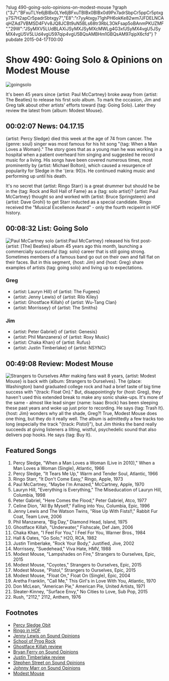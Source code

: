 ?slug 490-going-solo-opinions-on-modest-mouse
?graph {"3J":"BFxuTLYe6jBIBx0LYe6jBFxuTBIBx0BIBx0d9Px7adrSbpCr5ppCr5ptxgy7S7H2apCr5padrSbtxgy7","E8":"r7yyAtxgy71ghPH6okKe82wm7JFDELNCAqHZAd7VBMSD4FVv8JQ8JCBt9uN5BLs68tr3RbL3OkFsap5oBAnmPKUZMF","29W":"JSyMXV5LUdBLAXiJSyMXJSyMXcMWLg4G3xfJSyMX4vgU5JSyMX4vgU5V5LUd4vgU597qip4vgU5BQsAMBHm1GBQsAM97qipX6cfd"}
?pubdate 2015-04-17T00:00

# Show 490: Going Solo & Opinions on Modest Mouse

![goingsolo](//static.soundopinions.org/images/2015/goingsolo_web.jpg)

It's been 45 years since {artist: Paul McCartney} broke away from {artist: The Beatles} to release his first solo album. To mark the occasion, Jim and Greg talk about other artists' efforts toward {tag: Going Solo}. Later they review the latest from {album: Modest Mouse}.

## 00:02:07 News: 04.17.15
{artist: Percy Sledge} died this week at the age of 74 from cancer. The {genre: soul} singer was most famous for his hit song "{tag: When a Man Loves a Woman}." The story goes that as a young man he was working in a hospital when a patient overheard him singing and suggested he record music for a living. His songs have been covered numerous times, most prominently by {artist: Michael Bolton}, which caused a resurgence of popularity for Sledge in the '{era: 90}s. He continued making music and performing up until his death.

It's no secret that {artist: Ringo Starr} is a great drummer but should he be in the {tag: Rock and Roll Hall of Fame} as a {tag: solo artist}? {artist: Paul McCartney} thought so and worked with {artist: Bruce Springsteen} and {artist: Dave Grohl} to get Starr inducted as a special candidate. Ringo received the "Musical Excellence Award" - only the fourth recipeint in HOF history.


## 00:08:32 List: Going Solo 
![Paul McCartney solo](//static.soundopinions.org/images/2015/paulquits.jpg)
{artist:Paul McCartney} released his first post-{artist: [The] Beatles} album 45 years ago this month, launching a commercially successful {tag: solo} career that is still going strong. Sometimes members of a famous band go out on their own and fall flat on their faces. But in this segment, {host: Jim} and {host: Greg} share examples of artists {tag: going solo} and living up to expectations.

### Greg 
- {artist: Lauryn Hill} of {artist: The Fugees}
- {artist: Jenny Lewis} of {artist: Rilo Kiley}
- {artist: Ghostface Killah} of {artist: Wu-Tang Clan}
- {artist: Morrissey} of {artist: The Smiths}

### Jim
- {artist: Peter Gabriel} of {artist: Genesis}
- {artist: Phil Manzanera} of {artist: Roxy Music}
- {artist: Chaka Khan} of {artist: Rufus}
- {artist: Justin Timberlake} of {artist: NSYNC}

## 00:49:08 Review: Modest Mouse
![Strangers to Ourselves](//static.soundopinions.org/assets/490/29W0.jpg "467112/949625576")
After making fans wait 8 years, {artist: Modest Mouse} is back with {album: Strangers to Ourselves}. The {place: Washington} band graduated college rock and had a brief taste of big time success with "{track: Float On}." But, disappointingly for {host: Greg}, they haven't used this extended break to make any sonic shake-ups. It's more of the same - almost like lead singer {name: Isaac Brock} has been sleeping these past years and woke up just prior to recording. He says {tag: Trash It}. {host: Jim} wonders why all the shade, Greg?! True, Modest Mouse does one thing, but they do it really well. The album is admittedly a few tracks too long (especially the track "{track: Pistol}"), but Jim thinks the band really succeeds at giving listeners a lilting, wistful, psychedelic sound that also delivers pop hooks. He says {tag: Buy It}.



## Featured Songs
1. Percy Sledge, "When a Man Loves a Woman (Live in 2010)," When a Man Loves a Woman (Single), Atlantic, 1966 
1. Percy Sledge, "It Tears Me Up," Warm and Tender Soul, Atlantic, 1966 
1. Ringo Starr, "It Don't Come Easy," Ringo, Apple, 1973
1. Paul McCartney, "Maybe I'm Amazed," McCartney, Apple, 1970 
1. Lauryn Hill, "Everything is Everything," The Miseducation of Lauryn Hill, Columbia, 1998 
1. Peter Gabriel, "Here Comes the Flood," Peter Gabriel, Atco, 1977 
1. Celine Dion, "All By Myself," Falling into You, Columbia, Epic, 1996 
1. Jenny Lewis and The Watson Twins, "Rise Up With Fists!!," Rabbit Fur Coat, Team Love, 2006 
1. Phil Manzanera, "Big Day," Diamond Head, Island, 1975 
1. Ghostface Killah, "Underwater," Fishscale, Def Jam, 2006 
1. Chaka Khan, "I Feel For You," I Feel For You, Warner Bros., 1984 
1. Hall & Oates, "Go Solo," H2O, RCA, 1982 
1. Justin Timberlake, "Rock Your Body," Justified, Jive, 2002 
1. Morrissey, "Suedehead," Viva Hate, HMV, 1988 
1. Modest Mouse, "Lampshades on Fire," Strangers to Ourselves, Epic, 2015 
1. Modest Mouse, "Coyotes," Strangers to Ourselves, Epic, 2015 
1. Modest Mouse, "Pistol," Strangers to Ourselves, Epic, 2015 
1. Modest Mouse, "Float On," Float On (Single), Epic, 2004 
1. Aretha Franklin, "Call Me," This Girl's in Love With You, Atlantic, 1970 
1. Don McLean, "American Pie," American Pie, United Artists, 1971 
1. Sleater-Kinney, "Surface Envy," No Cities to Love, Sub Pop, 2015 
1. Rush, "2112," 2112, Anthem, 1976 


## Footnotes
- [Percy Sledge Obit](http://www.nytimes.com/2015/04/15/arts/music/percy-sledge-who-sang-when-a-man-loves-a-woman-dies-at-74.html)
- [Ringo in HOF](http://www.ctvnews.ca/entertainment/ringo-starr-to-become-last-beatle-to-be-inducted-into-rock-hall-of-fame-1.2324489)
- [Jenny Lewis on Sound Opinions](/show/19/)
- [School of Prog Rock](/show/207)
- [Ghostface Killah review](/show/20/#wutangclan)
- [Bryan Ferry on Sound Opinions](/show/395/)
- [Justin Timberlake review](/show/382/#justintimberlake)
- [Stephen Street on Sound Opinions](http://www.soundopinions.org/show/243)
- [Johnny Marr on Sound Opinions](http://www.soundopinions.org/show/399/#johnnymarr)
- [Modest Mouse](http://modestmouse.com/)
